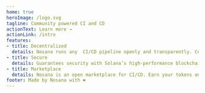 ```yaml
---
home: true
heroImage: /logo.svg
tagline: Community powered CI and CD
actionText: Learn more →
actionLink: /intro
features:
- title: Decentralized
  details: Nosana runs any  CI/CD pipeline openly and transparently. Computation by the people, for the people.
- title: Secure
  details: Guarantees security with Solana’s high-performance blockchain.
- title: Marketplace
  details: Nosana is an open marketplace for CI/CD. Earn your tokens on empty compute cycles!
footer: Made by Nosana with ❤️
---
```


